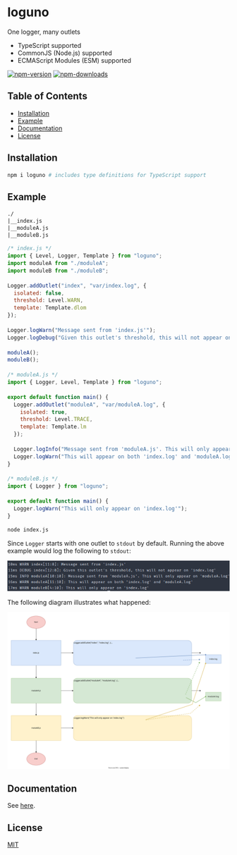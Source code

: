 # loguno

One logger, many outlets

- TypeScript supported
- CommonJS (Node.js) supported
- ECMAScript Modules (ESM) supported

[![npm-version](https://img.shields.io/npm/v/loguno.svg)](https://www.npmjs.com/package/loguno)
[![npm-downloads](https://img.shields.io/npm/dm/loguno.svg)](https://npmcharts.com/compare/loguno?minimal=true)

## Table of Contents

- [Installation](#installation)
- [Example](#example)
- [Documentation](#documentation)
- [License](#license)

## Installation

```bash
npm i loguno # includes type definitions for TypeScript support
```

## Example

```
./
|__index.js
|__moduleA.js
|__moduleB.js
```

```js
/* index.js */
import { Level, Logger, Template } from "loguno";
import moduleA from "./moduleA";
import moduleB from "./moduleB";

Logger.addOutlet("index", "var/index.log", {
  isolated: false,
  threshold: Level.WARN,
  template: Template.dlom
});

Logger.logWarn("Message sent from 'index.js'");
Logger.logDebug("Given this outlet's threshold, this will not appear on 'index.log'");

moduleA();
moduleB();

/* moduleA.js */
import { Logger, Level, Template } from "loguno";

export default function main() {
  Logger.addOutlet("moduleA", "var/moduleA.log", {
    isolated: true,
    threshold: Level.TRACE,
    template: Template.lm
  });

  Logger.logInfo("Message sent from 'moduleA.js'. This will only appear on 'moduleA.log'");
  Logger.logWarn("This will appear on both 'index.log' and 'moduleA.log'");
}

/* moduleB.js */
import { Logger } from "loguno";

export default function main() {
  Logger.logWarn("This will only appear on 'index.log'");
}
```

```bash
node index.js
```

Since `Logger` starts with one outlet to `stdout` by default. Running the above example would log 
the following to `stdout`:

![output](doc/example-output.png)

The following diagram illustrates what happened:

![example](doc/example-diagram.svg)

## Documentation

See [here](doc/doc.md).

## License

[MIT](LICENSE)
